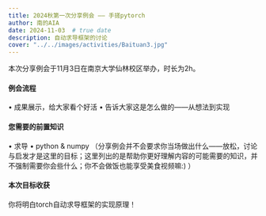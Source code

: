 ```yaml
---
title: 2024秋第一次分享例会 —— 手搓pytorch
author: 南的AIA
date: 2024-11-03  # true date
description: 自动求导框架的讨论
cover: "../../images/activities/Baituan3.jpg"
---
```



本次分享例会于11月3日在南京大学仙林校区举办，时长为2h。

#### 例会流程
• 成果展示，给大家看个好活
• 告诉大家这是怎么做的——从想法到实现

#### 您需要的前置知识
• 求导
• python & numpy
（分享例会并不会要求你当场做出什么——放松，讨论与启发才是这里的目标；这里列出的是帮助你更好理解内容的可能需要的知识，并不强制需要你会些什么；你不会做饭也能享受美食视频嘛:) ）
#### 本次目标收获
你将明白torch自动求导框架的实现原理！